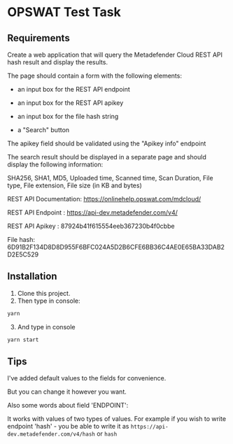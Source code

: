 # OPSWAT Test Task

## Requirements
Create a web application that will query the Metadefender Cloud REST API hash result and display the results.

The page should contain a form with the following elements:

- an input box for the REST API endpoint

- an input box for the REST API apikey

- an input box for the file hash string

- a "Search" button

The apikey field should be validated using the "Apikey info" endpoint

The search result should be displayed in a separate page and should display the following information:

SHA256, SHA1, MD5, Uploaded time, Scanned time, Scan Duration, File type, File extension, File size (in KB and bytes)

REST API Documentation: https://onlinehelp.opswat.com/mdcloud/

REST API Endpoint : https://api-dev.metadefender.com/v4/

REST API Apikey : 87924b41f615554eeb367230b4f0cbbe

File hash: 6D91B2F134D8D8D955F6BFC024A5D2B6CFE6BB36C4AE0E65BA33DAB2D2E5C529


## Installation

1. Clone this project.
2. Then type in console:
```bash
yarn
```
3. And type in console
```bash
yarn start
```

## Tips

I've added default values to the fields for convenience.

But you can change it however you want.

Also some words about field 'ENDPOINT':

It works with values of two types of values. For example if you wish to write endpoint 'hash' - you be able to write it as
```https://api-dev.metadefender.com/v4/hash``` or ```hash```